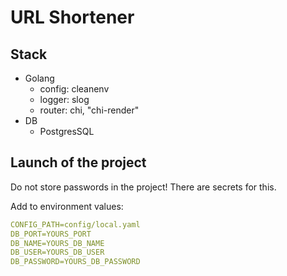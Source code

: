 # URL Shortener


## Stack

- Golang
  - config: cleanenv
  - logger: slog
  - router: chi, "chi-render"
- DB
  - PostgresSQL

## Launch of the project

Do not store passwords in the project! There are secrets for this.


Add to environment values:

```yaml
CONFIG_PATH=config/local.yaml
DB_PORT=YOURS_PORT
DB_NAME=YOURS_DB_NAME
DB_USER=YOURS_DB_USER
DB_PASSWORD=YOURS_DB_PASSWORD
```